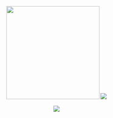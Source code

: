 <p align = "center">
  <img height="245px" src="https://github-readme-stats.vercel.app/api?username=H4cking2theGate&count_private=true&show_icons=true&theme=merko" />
  <img src="https://github-readme-stats.vercel.app/api/top-langs/?username=H4cking2theGate&theme=maroongold" />
</p>

<div align="center"> <img src="https://github-profile-trophy.vercel.app/?username=H4cking2theGate" /> </div>

<!--
**H4cking2theGate/H4cking2theGate** is a ✨ _special_ ✨ repository because its `README.md` (this file) appears on your GitHub profile.

Here are some ideas to get you started:

- 🔭 I’m currently working on ...
- 🌱 I’m currently learning ...
- 👯 I’m looking to collaborate on ...
- 🤔 I’m looking for help with ...
- 💬 Ask me about ...
- 📫 How to reach me: ...
- 😄 Pronouns: ...
- ⚡ Fun fact: ...
-->
